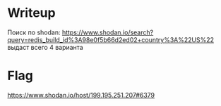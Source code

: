 # Writeup

Поиск по shodan: https://www.shodan.io/search?query=redis_build_id%3A98e0f5b66d2ed02+country%3A%22US%22 выдаст всего 4 варианта

# Flag
https://www.shodan.io/host/199.195.251.207#6379
